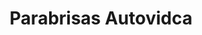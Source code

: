 ---
title: "Parabrisas Autovidca"
url: /calabozo/parabrisas-autovidca/
shop: piezas de automóviles
---